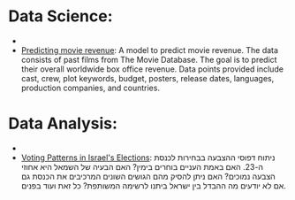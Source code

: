 # Data Science:

  - <li><a href="https://github.com/Omer-ger/Data-Science-Portfolio/blob/master/Predicting_movie_revenue.ipynb">Predicting movie revenue</a>: A model to predict movie revenue. The data consists of past films from The Movie Database. The goal is to predict their overall worldwide box office revenue. Data points provided include cast, crew, plot keywords, budget, posters, release dates, languages, production companies, and countries.</li>


# Data Analysis:
  - <li><a href="https://github.com/Omer-ger/Data-Science-Portfolio/blob/master/Voting_Patterns.ipynb">Voting Patterns in Israel's Elections</a>: ניתוח דפוסי ההצבעה בבחירות לכנסת ה-23. האם באמת העניים בוחרים בימין? האם הבעיה של השמאל היא אחוזי הצבעה נמוכים? האם ניתן להסיק מהם הגושים השונים המרכיבים את הכנסת גם אם לא יודעים מה ההבדל בין ישראל ביתנו לרשימה המשותפת? כל זאת ועוד בפנים.</li>
